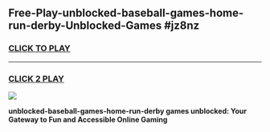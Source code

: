 
## Free-Play-unblocked-baseball-games-home-run-derby-Unblocked-Games #jz8nz
<h3>
<a href="https://news.freeplayer.one?title=unblocked-baseball-games-home-run-derby&ref=8M">CLICK TO PLAY</a></h3>
<hr>

<h3>
<a href="https://news.freeplayer.one?title=unblocked-baseball-games-home-run-derby&ref=8M">CLICK 2 PLAY</a>
  
</h3>

<a href="https://news.freeplayer.one?title=unblocked-baseball-games-home-run-derby&ref=8M"><img src="https://clearcache.store/games.png"></a>


**unblocked-baseball-games-home-run-derby games unblocked: Your Gateway to Fun and Accessible Online Gaming**

